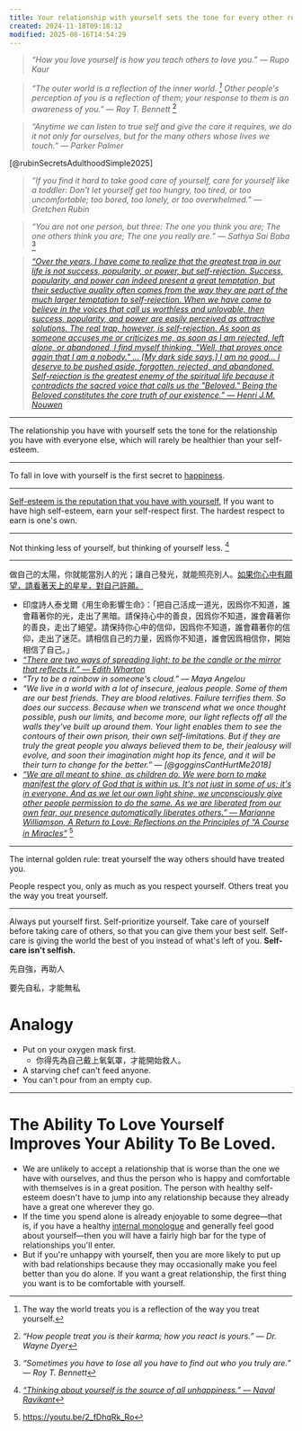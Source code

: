 ```yaml
---
title: Your relationship with yourself sets the tone for every other relationships you have
created: 2024-11-18T09:18:12
modified: 2025-08-16T14:54:29
---
```


> _“How you love yourself is how you teach others to love you.” — Rupo Kaur_

> _“The outer world is a reflection of the inner world. [^1] Other people's perception of you is a reflection of them; your response to them is an awareness of you.” — Roy T. Bennett_ [^2]

> _“Anytime we can listen to true self and give the care it requires, we do it not only for ourselves, but for the many others whose lives we touch.” — Parker Palmer_

[@rubinSecretsAdulthoodSimple2025]

> _“If you find it hard to take good care of yourself, care for yourself like a toddler: Don't let yourself get too hungry, too tired, or too uncomfortable; too bored, too lonely, or too overwhelmed.” — Gretchen Rubin_

> _“You are not one person, but three: The one you think you are; The one others think you are; The one you really are.” — Sathya Sai Baba_ [^3]

> _[“Over the years, I have come to realize that the greatest trap in our life is not success, popularity, or power, but self-rejection. Success, popularity, and power can indeed present a great temptation, but their seductive quality often comes from the way they are part of the much larger temptation to self-rejection. When we have come to believe in the voices that call us worthless and unlovable, then success, popularity, and power are easily perceived as attractive solutions. The real trap, however, is self-rejection. As soon as someone accuses me or criticizes me, as soon as I am rejected, left alone, or abandoned, I find myself thinking, "Well, that proves once again that I am a nobody." ... [My dark side says,] I am no good... I deserve to be pushed aside, forgotten, rejected, and abandoned. Self-rejection is the greatest enemy of the spiritual life because it contradicts the sacred voice that calls us the "Beloved." Being the Beloved constitutes the core truth of our existence.” — Henri J.M. Nouwen](https://www.goodreads.com/quotes/230436-over-the-years-i-have-come-to-realize-that-the)_

---

The relationship you have with yourself sets the tone for the relationship you have with everyone else, which will rarely be healthier than your self-esteem.

---

To fall in love with yourself is the first secret to [happiness](happiness.md).

---

 [Self-esteem is the reputation that you have with yourself.](https://x.com/naval/status/819595652644491264) If you want to have high self-esteem, earn your self-respect first. The hardest respect to earn is one's own.

---

Not thinking less of yourself, but thinking of yourself less. [^4]

---

做自己的太陽，你就能當別人的光；讓自己發光，就能照亮別人。[如果你心中有願望，請看著天上的星星，對自己許願。](https://www.youtube.com/watch?v=_ziTd2w06xk&t=18m39s)

* 印度詩人泰戈爾《用生命影響生命》：「把自己活成一道光，因爲你不知道，誰會藉著你的光，走出了黑暗。請保持心中的善良，因爲你不知道，誰會藉著你的善良，走出了絕望。請保持你心中的信仰，因爲你不知道，誰會藉著你的信仰，走出了迷茫。請相信自己的力量，因爲你不知道，誰會因爲相信你，開始相信了自己。」
* _[“There are two ways of spreading light: to be the candle or the mirror that reflects it.” — Edith Wharton](https://www.brainyquote.com/quotes/edith_wharton_100511)_
* _“Try to be a rainbow in someone's cloud.” — Maya Angelou_
* _“We live in a world with a lot of insecure, jealous people. Some of them are our best friends. They are blood relatives. Failure terrifies them. So does our success. Because when we transcend what we once thought possible, push our limits, and become more, our light reflects off all the walls they've built up around them. Your light enables them to see the contours of their own prison, their own self-limitations. But if they are truly the great people you always believed them to be, their jealousy will evolve, and soon their imagination might hop its fence, and it will be their turn to change for the better.” — [@gogginsCantHurtMe2018]_
* _[“We are all meant to shine, as children do. We were born to make manifest the glory of God that is within us. It's not just in some of us; it's in everyone. And as we let our own light shine, we unconsciously give other people permission to do the same. As we are liberated from our own fear, our presence automatically liberates others.” ― Marianne Williamson, A Return to Love: Reflections on the Principles of “A Course in Miracles”](https://www.goodreads.com/quotes/928-our-deepest-fear-is-not-that-we-are-inadequate-our)_ [^5]

---

The internal golden rule: treat yourself the way others should have treated you.

People respect you, only as much as you respect yourself. Others treat you the way you treat yourself.

---

Always put yourself first. Self-prioritize yourself. Take care of yourself before taking care of others, so that you can give them your best self. Self-care is giving the world the best of you instead of what's left of you. **Self-care isn't selfish.**

先自強，再助人

要先自私，才能無私

# Analogy

* Put on your oxygen mask first.
	* 你得先為自己戴上氧氣罩，才能開始救人。
* A starving chef can't feed anyone.
* You can't pour from an empty cup.

---

# The Ability To Love Yourself Improves Your Ability To Be Loved.

* We are unlikely to accept a relationship that is worse than the one we have with ourselves, and thus the person who is happy and comfortable with themselves is in a great position. The person with healthy self-esteem doesn't have to jump into any relationship because they already have a great one wherever they go.
* If the time you spend alone is already enjoyable to some degree—that is, if you have a healthy [internal monologue](be-careful-how-you-are-talking-to-yourself.md) and generally feel good about yourself—then you will have a fairly high bar for the type of relationships you'll enter.
* But if you're unhappy with yourself, then you are more likely to put up with bad relationships because they may occasionally make you feel better than you do alone. If you want a great relationship, the first thing you want is to be comfortable with yourself.

[^1]: The way the world treats you is a reflection of the way you treat yourself.
[^2]: _“How people treat you is their karma; how you react is yours.” — Dr. Wayne Dyer_
[^3]: _“Sometimes you have to lose all you have to find out who you truly are.” — Roy T. Bennett_
[^4]: _[“Thinking about yourself is the source of all unhappiness.” — Naval Ravikant](https://youtu.be/KyfUysrNaco)_
[^5]: <https://youtu.be/2_fDhqRk_Ro>
